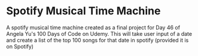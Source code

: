 # Spotify Musical Time Machine
A spotify musical time machine created as a final project for Day 46 of Angela Yu's 100 Days of Code on Udemy.
This will take user input of a date and create a list of the top 100 songs for that date in spotify (provided it is on Spotify)
